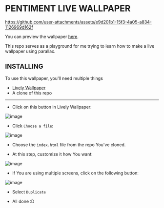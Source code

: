 # PENTIMENT LIVE WALLPAPER

https://github.com/user-attachments/assets/e9d201b1-15f3-4a05-a834-1126969d162f

You can preview the wallpaper [here](https://stefanbogdanov2c.github.io/Pentiment-Wallpaper/).

This repo serves as a playground for me trying to learn how to make a live wallpaper using parallax.

## INSTALLING

To use this wallpaper, you'll need multiple things
- [Lively Wallpaper](https://www.rocksdanister.com/lively/)
- A clone of this repo
---------------------------------------------------------------

- Click on this button in Lively Wallpaper:

![image](https://github.com/user-attachments/assets/55b7c34a-95d3-419f-9f45-23183f49ae0b)

- Click `Choose a file`:

![image](https://github.com/user-attachments/assets/fb6d51d4-7c34-4b09-97de-d045bad61ae8)

- Choose the `index.html` file from the repo You've cloned.

- At this step, customize it how You want:

![image](https://github.com/user-attachments/assets/de035667-798e-4c27-b15d-002eb41c70d2)

- If You are using multiple screens, click on the following button:

![image](https://github.com/user-attachments/assets/52a9cdcd-ffe0-42a2-9f4a-05a208a527e3)

- Select `Duplicate`

- All done :D
